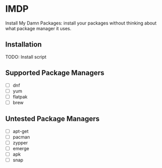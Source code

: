 # IMDP
Install My Damn Packages: install your packages without thinking about what package manager it uses.

## Installation
TODO: Install script

## Supported Package Managers

- [ ] dnf
- [ ] yum
- [ ] flatpak
- [ ] brew

## Untested Package Managers

- [ ] apt-get
- [ ] pacman
- [ ] zypper
- [ ] emerge
- [ ] apk
- [ ] snap
